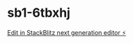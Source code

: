 # sb1-6tbxhj

[Edit in StackBlitz next generation editor ⚡️](https://stackblitz.com/~/github.com/jiangjianghuanb/sb1-6tbxhj)